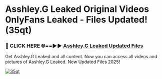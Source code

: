 # Asshley.G Leaked Original Videos 0nlyFans Leaked - Files Updated! (35qt)

<h3>🔴 CLICK HERE 🌐==►► <a href="https://tinyurl.com/4seja8ks" rel="nofollow">Asshley.G Leaked Updated Files</a></h3>

Get Asshley.G Leaked and all content. Now you can access all videos and pictures of Asshley.G Leaked. New Updated Files 2025!

[![35qt](https://i.imgur.com/EWjZXRe.gif)](https://tinyurl.com/4seja8ks)
